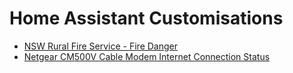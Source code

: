 # Home Assistant Customisations

* [NSW Rural Fire Service - Fire Danger](nsw-rural-fire-service-fire-danger/)
* [Netgear CM500V Cable Modem Internet Connection Status](netgear_cm500v_status/)
